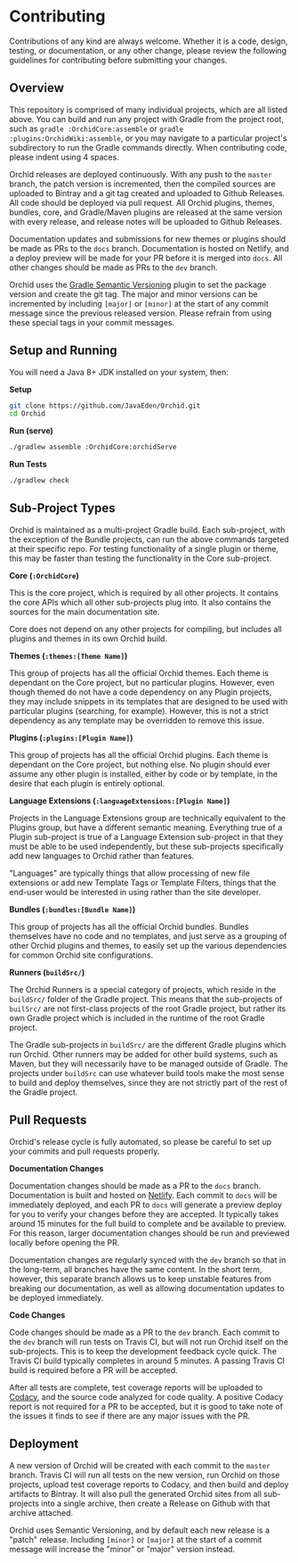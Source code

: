# Contributing

Contributions of any kind are always welcome. Whether it is a code, design, testing, or documentation, or any other
change, please review the following guidelines for contributing before submitting your changes. 

## Overview 

This repository is comprised of many individual projects, which are all listed above. You can build and run any project
with Gradle from the project root, such as `gradle :OrchidCore:assemble` or `gradle :plugins:OrchidWiki:assemble`, or 
you may navigate to a particular project's subdirectory to run the Gradle commands directly. When contributing code, 
please indent using 4 spaces.

Orchid releases are deployed continuously. With any push to the `master` branch, the patch version is incremented, then
the compiled sources are uploaded to Bintray and a git tag created and uploaded to Github Releases. All code should be 
deployed via pull request. All Orchid plugins, themes, bundles, core, and Gradle/Maven plugins are released at the same 
version with every release, and release notes will be uploaded to Github Releases.

Documentation updates and submissions for new themes or plugins should be made as PRs to the `docs` branch. 
Documentation is hosted on Netlify, and a deploy preview will be made for your PR before it is merged into `docs`. All
other changes should be made as PRs to the `dev` branch.

Orchid uses the [Gradle Semantic Versioning](https://github.com/vivin/gradle-semantic-build-versioning) plugin to set
the package version and create the git tag. The major and minor versions can be incremented by including `[major]` or
`[minor]` at the start of any commit message since the previous released version. Please refrain from using these 
special tags in your commit messages.

## Setup and Running

You will need a Java 8+ JDK installed on your system, then:

**Setup**
```bash
git clone https://github.com/JavaEden/Orchid.git
cd Orchid
```

**Run (serve)**
```bash
./gradlew assemble :OrchidCore:orchidServe
```

**Run Tests**
```bash
./gradlew check
```

## Sub-Project Types

Orchid is maintained as a multi-project Gradle build. Each sub-project, with the exception of the Bundle projects, can 
run the above commands targeted at their specific repo. For testing functionality of a single plugin or theme, this may
be faster than testing the functionality in the Core sub-project.

**Core (`:OrchidCore`)**

This is the core project, which is required by all other projects. It contains the core APIs which all other 
sub-projects plug into. It also contains the sources for the main documentation site.

Core does not depend on any other projects for compiling, but includes all plugins and themes in its own Orchid build. 

**Themes (`:themes:[Theme Name]`)**

This group of projects has all the official Orchid themes. Each theme is dependant on the Core project, but no 
particular plugins. However, even though themed do not have a code dependency on any Plugin projects, they may include
snippets in its templates that are designed to be used with particular plugins (searching, for example). However, this
is not a strict dependency as any template may be overridden to remove this issue.

**Plugins (`:plugins:[Plugin Name]`)**

This group of projects has all the official Orchid plugins. Each theme is dependant on the Core project, but nothing 
else. No plugin should ever assume any other plugin is installed, either by code or by template, in the desire that each
plugin is entirely optional.

**Language Extensions (`:languageExtensions:[Plugin Name]`)**

Projects in the Language Extensions group are technically equivalent to the Plugins group, but have a different 
semantic meaning. Everything true of a Plugin sub-project is true of a Language Extension sub-project in that they must
be able to be used independently, but these sub-projects specifically add new languages to Orchid rather than features.

"Languages" are typically things that allow processing of new file extensions or add new Template Tags or Template 
Filters, things that the end-user would be interested in using rather than the site developer.

**Bundles (`:bundles:[Bundle Name]`)**

This group of projects has all the official Orchid bundles. Bundles themselves have no code and no templates, and just
serve as a grouping of other Orchid plugins and themes, to easily set up the various dependencies for common Orchid site
configurations.

**Runners (`buildSrc/`)**

The Orchid Runners is a special category of projects, which reside in the `buildSrc/` folder of the Gradle project. This
means that the sub-projects of `builSrc/` are not first-class projects of the root Gradle project, but rather its own
Gradle project which is included in the runtime of the root Gradle project.

The Gradle sub-projects in `buildSrc/` are the different Gradle plugins which run Orchid. Other runners may be added for
other build systems, such as Maven, but they will necessarily have to be managed outside of Gradle. The projects under
`buildSrc` can use whatever build tools make the most sense to build and deploy themselves, since they are not strictly
part of the rest of the Gradle project.

## Pull Requests

Orchid's release cycle is fully automated, so please be careful to set up your commits and pull requests properly. 

**Documentation Changes**

Documentation changes should be made as a PR to the `docs` branch. Documentation is built and hosted on 
[Netlify](https://www.netlify.com/). Each commit to `docs` will be immediately deployed, and each PR to `docs` will 
generate a preview deploy for you to verify your changes before they are accepted. It typically takes around 15 minutes 
for the full build to complete and be available to preview. For this reason, larger documentation changes should be run
and previewed locally before opening the PR. 

Documentation changes are regularly synced with the `dev` branch so that in the long-term, all branches have the same
content. In the short term, however, this separate branch allows us to keep unstable features from breaking our 
documentation, as well as allowing documentation updates to be deployed immediately.

**Code Changes**

Code changes should be made as a PR to the `dev` branch. Each commit to the `dev` branch will run tests on Travis CI, 
but will not run Orchid itself on the sub-projects. This is to keep the development feedback cycle quick. The Travis CI
build typically completes in around 5 minutes. A passing Travis CI build is required before a PR will be accepted.

After all tests are complete, test coverage reports will be uploaded to [Codacy](https://www.codacy.com), and the source
code analyzed for code quality. A positive Codacy report is not required for a PR to be accepted, but it is good to take
note of the issues it finds to see if there are any major issues with the PR.

## Deployment

A new version of Orchid will be created with each commit to the `master` branch. Travis CI will run all tests on the new
version, run Orchid on those projects, upload test coverage reports to Codacy, and then build and deploy artifacts to 
Bintray. It will also pull the generated Orchid sites from all sub-projects into a single archive, then create a Release
on Github with that archive attached. 

Orchid uses Semantic Versioning, and by default each new release is a "patch" release. Including `[minor]` or `[major]`
at the start of a commit message will increase the "minor" or "major" version instead.